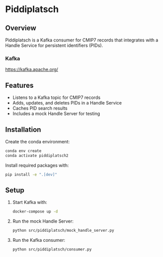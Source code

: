 # Piddiplatsch

## Overview
Piddiplatsch is a Kafka consumer for CMIP7 records that integrates with a Handle Service for persistent identifiers (PIDs).

### Kafka

https://kafka.apache.org/


## Features
- Listens to a Kafka topic for CMIP7 records
- Adds, updates, and deletes PIDs in a Handle Service
- Caches PID search results
- Includes a mock Handle Server for testing

## Installation

Create the conda environment:
```sh
conda env create
conda activate piddiplatsch2
```

Install required packages with:
```sh
pip install -e ".[dev]"
```

## Setup
1. Start Kafka with:
   ```sh
   docker-compose up -d
   ```

2. Run the mock Handle Server:
   ```sh
   python src/piddiplatsch/mock_handle_server.py
   ```

3. Run the Kafka consumer:
   ```sh
   python src/piddiplatsch/consumer.py
   ```


